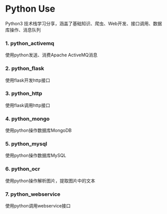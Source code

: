 # Python Use
Python3 技术栈学习分享，涵盖了基础知识、爬虫、Web开发、接口调用、数据库操作、消息队列


### 1. python_activemq
使用python发送、消费Apache ActiveMQ消息

### 2. python_flask
使用flask开发http接口

### 3. python_http
使用flask调用http接口

### 4. python_mongo
使用python操作数据库MongoDB

### 5. python_mysql
使用python操作数据库MySQL

### 6. python_ocr
使用python操作解析图片，提取图片中的文本

### 7. python_webservice
使用python调用webservice接口
